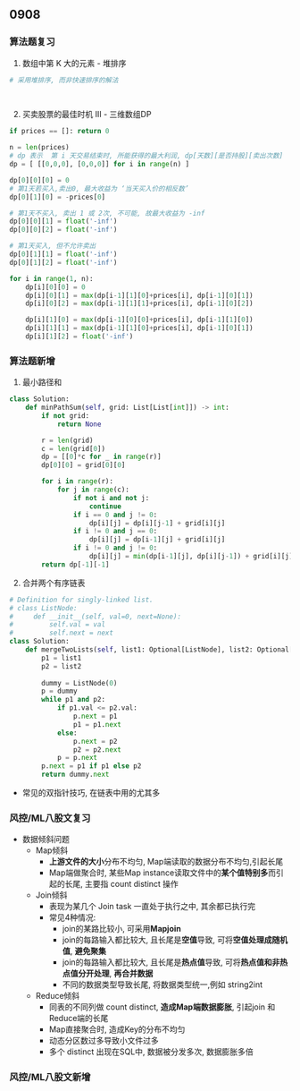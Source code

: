 ## 0908
### 算法题复习 
1. 数组中第 K 大的元素 - 堆排序 
```python 
# 采用堆排序, 而非快速排序的解法   

    
```  

2. 买卖股票的最佳时机 III - 三维数组DP  
```python  
if prices == []: return 0 

n = len(prices)  
# dp 表示  第 i 天交易结束时, 所能获得的最大利润, dp[天数][是否持股][卖出次数]
dp = [ [[0,0,0], [0,0,0]] for i in range(n) ]  

dp[0][0][0] = 0  
# 第1天若买入,卖出0, 最大收益为 ‘当天买入价的相反数’ 
dp[0][1][0] = -prices[0]  

# 第1天不买入, 卖出 1 或 2次, 不可能, 故最大收益为 -inf 
dp[0][0][1] = float('-inf') 
dp[0][0][2] = float('-inf')  

# 第1天买入, 但不允许卖出
dp[0][1][1] = float('-inf') 
dp[0][1][2] = float('-inf')

for i in range(1, n):
    dp[i][0][0] = 0 
    dp[i][0][1] = max(dp[i-1][1][0]+prices[i], dp[i-1][0][1])
    dp[i][0][2] = max(dp[i-1][1][1]+prices[i], dp[i-1][0][2]) 

    dp[i][1][0] = max(dp[i-1][0][0]+prices[i], dp[i-1][1][0])
    dp[i][1][1] = max(dp[i-1][1][0]+prices[i], dp[i-1][0][1])
    dp[i][1][2] = float('-inf')

```  

### 算法题新增  
1. 最小路径和   
```python 
class Solution:
    def minPathSum(self, grid: List[List[int]]) -> int:
        if not grid:
            return None 

        r = len(grid) 
        c = len(grid[0]) 
        dp = [[0]*c for _ in range(r)] 
        dp[0][0] = grid[0][0] 

        for i in range(r):
            for j in range(c):
                if not i and not j: 
                    continue 
                if i == 0 and j != 0:
                    dp[i][j] = dp[i][j-1] + grid[i][j] 
                if i != 0 and j == 0:
                    dp[i][j] = dp[i-1][j] + grid[i][j] 
                if i != 0 and j != 0:
                    dp[i][j] = min(dp[i-1][j], dp[i][j-1]) + grid[i][j] 
        return dp[-1][-1]

```  

2. 合并两个有序链表 
```python 
# Definition for singly-linked list.
# class ListNode:
#     def __init__(self, val=0, next=None):
#         self.val = val
#         self.next = next
class Solution:
    def mergeTwoLists(self, list1: Optional[ListNode], list2: Optional[ListNode]) -> Optional[ListNode]: 
        p1 = list1 
        p2 = list2  
        
        dummy = ListNode(0)
        p = dummy 
        while p1 and p2:
            if p1.val <= p2.val:
                p.next = p1 
                p1 = p1.next 
            else:
                p.next = p2 
                p2 = p2.next 
            p = p.next  
        p.next = p1 if p1 else p2 
        return dummy.next
```  
- 常见的双指针技巧, 在链表中用的尤其多

### 风控/ML八股文复习   
- 数据倾斜问题
    - Map倾斜 
        - **上游文件的大小**分布不均匀, Map端读取的数据分布不均匀,引起长尾
        - Map端做聚合时, 某些Map instance读取文件中的**某个值特别多**而引起的长尾, 主要指 count distinct 操作 
    - Join倾斜
        - 表现为某几个 Join task 一直处于执行之中, 其余都已执行完
        - 常见4种情况:
            - join的某路比较小, 可采用**Mapjoin** 
            - join的每路输入都比较大, 且长尾是**空值**导致, 可将**空值处理成随机值**, **避免聚集** 
            - join的每路输入都比较大, 且长尾是**热点值**导致, 可将**热点值和非热点值分开处理**, **再合并数据**  
            - 不同的数据类型导致长尾, 将数据类型统一,例如 string2int
    - Reduce倾斜 
        - 同表的不同列做 count distinct, **造成Map端数据膨胀**, 引起join 和 Reduce端的长尾 
        - Map直接聚合时, 造成Key的分布不均匀
        - 动态分区数过多导致小文件过多 
        - 多个 distinct 出现在SQL中, 数据被分发多次, 数据膨胀多倍 

### 风控/ML八股文新增  